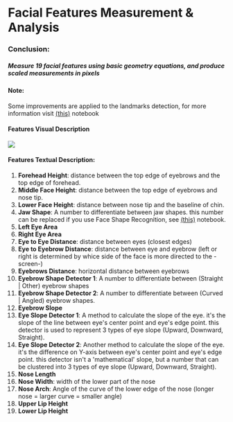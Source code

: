 # Facial Features Measurement & Analysis

<h3>Conclusion:</h3>
<h5>Measure 19 facial features using basic geometry equations, and produce scaled measurements in pixels</h5>

<h4><b>Note:</b></h4>
<p>
    Some improvements are applied to the landmarks detection, for more information visit <a href="https://www.kaggle.com/zeyadkhalid/full-face-81-landmarks-detection-highly-improved" target="_blank">(this)</a> notebook
</p>

<h4>Features Visual Description</h4>
<img src="https://download1484.mediafire.com/drkjgt8xlqwg/2zs5gklhxymt1qs/Screenshot_1.png">

<h4>Features Textual Description:</h4>
<ol>
    <li>
        <b>Forehead Height</b>: distance between the top edge of eyebrows and the top edge of forehead.
    </li>
    <li>
        <b>Middle Face Height</b>: distance between the top edge of eyebrows and nose tip.
    </li>
    <li>
        <b>Lower Face Height</b>: distance between nose tip and the baseline of chin.
    </li>
    <li>
        <b>Jaw Shape</b>: A number to differentiate between jaw shapes. this number can be replaced if you use Face Shape Recognition, see <a href="https://www.kaggle.com/zeyadkhalid/face-shape-recognition-73-accuracy" target="_blank">(this)</a> notebook.
    </li>
    <li>
        <b>Left Eye Area</b>
    </li>
    <li>
        <b>Right Eye Area</b>
    </li>
    <li>
        <b>Eye to Eye Distance</b>: distance between eyes (closest edges)
    </li>
    <li>
        <b>Eye to Eyebrow Distance</b>: distance between eye and eyebrow (left or right is determined by whice side of the face is more directed to the -screen-)
    </li>
    <li>
        <b>Eyebrows Distance</b>: horizontal distance between eyebrows
    </li>
    <li>
        <b>Eyebrow Shape Detector 1</b>: A number to differentiate between (Straight | Other) eyebrow shapes
    </li>
    <li>
        <b>Eyebrow Shape Detector 2</b>: A number to differentiate between (Curved | Angled) eyebrow shapes.
    </li>
    <li>
        <b>Eyebrow Slope</b>
    </li>
    <li>
        <b>Eye Slope Detector 1</b>: A method to calculate the slope of the eye. it's the slope of the line between eye's center point and eye's edge point. this detector is used to represent 3 types of eye slope (Upward, Downward, Straight).
    </li>
    <li>
        <b>Eye Slope Detector 2</b>: Another method to calculate the slope of the eye. it's the difference on Y-axis between eye's center point and eye's edge point. this detector isn't a 'mathematical' slope, but a number that can be clustered into 3 types of eye slope (Upward, Downward, Straight).
    </li>
    <li>
        <b>Nose Length</b>
    </li>
    <li>
        <b>Nose Width</b>: width of the lower part of the nose
    </li>
    <li>
        <b>Nose Arch</b>: Angle of the curve of the lower edge of the nose (longer nose = larger curve = smaller angle)
    </li>
    <li>
        <b>Upper Lip Height</b>
    </li>
    <li>
        <b>Lower Lip Height</b>
    </li>
</ol>
